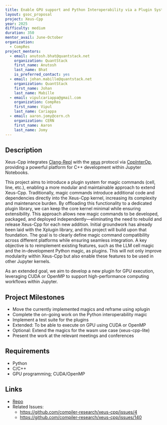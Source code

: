 ```yaml
---
title: Enable GPU support and Python Interoperability via a Plugin System
layout: gsoc_proposal
project: Xeus-Cpp
year: 2025
difficulty: medium
duration: 350
mentor_avail: June-October
organization:
  - CompRes
project_mentors:
  - email: anutosh.bhat@quantstack.net
    organization: QuantStack
    first_name: Anutosh
    last_name: Bhat
    is_preferred_contact: yes
  - email: johan.mabille@quantstack.net
    organization: QuantStack
    first_name: Johan
    last_name: Mabille
  - email: vipulcariappa@gmail.com
    organization: CompRes
    first_name: Vipul
    last_name: Cariappa
  - email: aaron.jomy@cern.ch
    organization: CERN
    first_name: Aaron
    last_name: Jomy
---
```


## Description

Xeus-Cpp integrates [Clang-Repl](https://clang.llvm.org/docs/ClangRepl.html) with the [xeus](https://github.com/jupyter-xeus/xeus) protocol via [CppInterOp](https://github.com/compiler-research/CppInterOp/), providing a powerful platform for C++ development within Jupyter Notebooks.

This project aims to introduce a plugin system for magic commands (cell, line, etc.), enabling a more modular and maintainable approach to extend Xeus-Cpp. Traditionally, magic commands introduce additional code and dependencies directly into the Xeus-Cpp kernel, increasing its complexity and maintenance burden. By offloading this functionality to a dedicated plugin library, we can keep the core kernel minimal while ensuring extensibility. This approach allows new magic commands to be developed, packaged, and deployed independently—eliminating the need to rebuild and release Xeus-Cpp for each new addition.
Initial groundwork has already been laid with the Xplugin library, and this project will build upon that foundation. The goal is to clearly define magic command compatibility across different platforms while ensuring seamless integration.
A key objective is to reimplement existing features, such as the LLM cell magic and the in-development Python magic, as plugins. This will not only improve modularity within Xeus-Cpp but also enable these features to be used in other Jupyter kernels.

As an extended goal, we aim to develop a new plugin for GPU execution, leveraging CUDA or OpenMP to support high-performance computing workflows within Jupyter.


## Project Milestones

* Move the currently implemented magics and reframe using xplugin
* Complete the on-going work on the Python interoperability magic
* Implement a test suite for the plugins
* Extended: To be able to execute on GPU using CUDA or OpenMP
* Optional: Extend the magics for the wasm use case (xeus-cpp-lite)
* Present the work at the relevant meetings and conferences

## Requirements

* Python
* C/C++
* GPU programming; CUDA/OpenMP

## Links
* [Repo](https://github.com/compiler-research/xeus-cpp)
* Related Issues:
    - https://github.com/compiler-research/xeus-cpp/issues/4
    - https://github.com/compiler-research/xeus-cpp/issues/140

